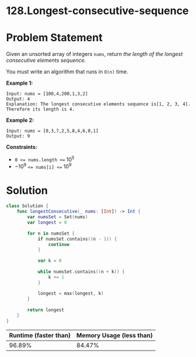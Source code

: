 # 128.Longest-consecutive-sequence

# Problem Statement

Given an unsorted array of integers `nums`, return *the length of the longest consecutive elements sequence.*

You must write an algorithm that runs in `O(n)` time.

**Example 1:**

```other
Input: nums = [100,4,200,1,3,2]
Output: 4
Explanation: The longest consecutive elements sequence is[1, 2, 3, 4]. Therefore its length is 4.
```

**Example 2:**

```other
Input: nums = [0,3,7,2,5,8,4,6,0,1]
Output: 9
```

**Constraints:**

- `0 <= nums.length <=` $10^5$
- $-10^9$ `<= nums[i] <=` $10^9$

# Solution

```swift
class Solution {
    func longestConsecutive(_ nums: [Int]) -> Int {
        var numsSet = Set(nums)
        var longest = 0
        
        for n in numsSet {
            if numsSet.contains((n - 1)) {
                continue
            }
            
            var k = 0
            
            while numsSet.contains((n + k)) {
                k += 1
            }
            
            longest = max(longest, k)
        }
        
        return longest
    }
}
```

| **Runtime (faster than)** | **Memory Usage (less than)** |
| ------------------------- | ---------------------------- |
| 96.89%                    | 84.47%                       |

